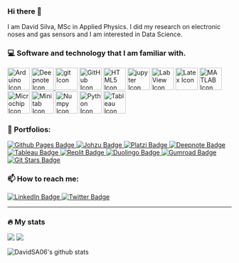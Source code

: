 ### Hi there 👋 

I am David Silva, MSc in Applied Physics. I did my research on electronic noses and gas sensors and I am interested in Data Science.

### :computer: Software and technology that I am familiar with.
      
<div id="icons">
  <img src="https://cdn.jsdelivr.net/gh/devicons/devicon/icons/arduino/arduino-original.svg" width="50" height="50" alt="Arduino Icon" title="Arduino"/>
  <a href="https://deepnote.com/@david-silva-apango">
    <img src="https://avatars.githubusercontent.com/u/45339858?s=200&v=4" width="50" height="50"  alt="Deepnote Icon" title="Deepnote (click to see my profile)"/>
  </a>
  <img src="https://cdn.jsdelivr.net/gh/devicons/devicon/icons/git/git-original.svg" width="50" height="50" alt="git Icon" title="git"/>
  <img src="https://cdn.jsdelivr.net/gh/devicons/devicon/icons/github/github-original.svg" width="50" height="50" alt="GitHub Icon" title="GitHub"/>
  <img src="https://cdn.jsdelivr.net/gh/devicons/devicon/icons/html5/html5-original.svg" width="50" height="50" alt="HTML5 Icon" title="HTML"/>
  <img src="https://cdn.jsdelivr.net/gh/devicons/devicon/icons/jupyter/jupyter-original.svg" width="50" height="50" alt="jupyter Icon" title="jupyter notebook"/>
  <img src="https://cdn.jsdelivr.net/gh/devicons/devicon/icons/labview/labview-original-wordmark.svg" width="50" height="50" alt="LabView Icon" title="LabView"/>
  <img src="https://cdn.jsdelivr.net/gh/devicons/devicon/icons/latex/latex-original.svg" width="50" height="50" alt="Latex Icon" alt="Latex Icon" title="LATEX"/>
  <img src="https://cdn.jsdelivr.net/gh/devicons/devicon/icons/matlab/matlab-original.svg" width="50" height="50" alt="MATLAB Icon" title="MATLAB"/>
  <img src="https://companieslogo.com/img/orig/MCHP-167156da.png?t=1648759881" width="50" height="50" alt="Microchip Icon" title="Microchip"/>
  <img src="https://cdn.jsdelivr.net/gh/devicons/devicon/icons/minitab/minitab-original.svg" width="50" height="50" alt="Minitab Icon" title="Minitab"/>
  <img src="https://cdn.jsdelivr.net/gh/devicons/devicon/icons/numpy/numpy-original.svg" width="50" height="50" alt="Numpy Icon" title="Numpy"/>
  <img src="https://cdn.jsdelivr.net/gh/devicons/devicon/icons/python/python-original.svg" width="50" height="50" alt="Python Icon" title="Python"/>
  <a href="https://public.tableau.com/app/profile/david.silva2663">
    <img src="https://cdn.worldvectorlogo.com/logos/tableau-software.svg" width="50" height="50" alt="Tableau Icon" title="Tableau (click to see my profile)"/>
  </a>
<div>
      
### :briefcase: Portfolios:
      
<div id="badges_portfolios">
  <a href="https://davidsa06.github.io/">
    <img src="https://img.shields.io/badge/GitHub%20Pages-222222?style=for-the-badge&logo=GitHub%20Pages&logoColor=white" alt="Github Pages Badge"/>
  </a>
  <a href="https://johzu.com">
    <img src="https://img.shields.io/badge/website-000000?style=for-the-badge&logo=About.me&logoColor=white" alt="Johzu Badge"/>
  </a>
  <a href="https://platzi.com/p/davidsilvaa/">
    <img src="https://img.shields.io/badge/Platzi-98CA3F?style=for-the-badge&logo=platzi&logoColor=white" alt="Platzi Badge"/>
  </a>
  <a href="https://deepnote.com/@david-silva-apango">
    <img src="https://img.shields.io/badge/Deepnote-3793EF?style=for-the-badge&logo=Deepnote&logoColor=white" alt="Deepnote Badge"/>
  </a>
  <a href="https://public.tableau.com/app/profile/david.silva2663">
    <img src="https://img.shields.io/badge/Tableau-E97627?style=for-the-badge&logo=Tableau&logoColor=white" alt="Tableau Badge"/>
  </a>
  <a href="https://replit.com/@DavidSA061">
    <img src="https://img.shields.io/badge/replit-667881?style=for-the-badge&logo=replit&logoColor=white" alt="Replit Badge"/>
  </a>
  <a href="duolingo.com/profile/jaeger06">
    <img src="https://img.shields.io/badge/Duolingo-58CC02?style=for-the-badge&logo=Duolingo&logoColor=white" alt="Duolingo Badge"/>
  </a>
  <a href="https://davidsilvaapango.gumroad.com/">
    <img src="https://img.shields.io/badge/GUMROAD-36a9ae?style=for-the-badge&logo=gumroad&logoColor=white" alt="Gumroad Badge"/>
  </a>
  <a href="https://git-stars.com/user/DavidSA06">
    <img src="https://img.shields.io/badge/GIT%20STARS-ranking-red" alt="Git Stars Badge"/>
  </a>
  
</div>

### 📫 How to reach me:

<div id="badges_social">
  <a href="https://www.linkedin.com/in/david-silva-apango-60553714a/">
    <img src="https://img.shields.io/badge/LinkedIn-blue?style=for-the-badge&logo=linkedin&logoColor=white" alt="LinkedIn Badge"/>
  </a>
  <a href="https://twitter.com/DavidSA06">
    <img src="https://img.shields.io/badge/Twitter-1DA1F2?style=for-the-badge&logo=twitter&logoColor=white" alt="Twitter Badge"/>
  </a>
<br>
</div>

<hr>

### 🔥 My stats
      
<img src="https://komarev.com/ghpvc/?username=DavidSA06&style=flat-square&color=blue" alt=""/>
<br>
<img src="https://github-readme-stats.vercel.app/api/top-langs/?username=DavidSA06&theme=tokyonight&layout=compact&langs_count=8"/>

<img src="https://github-readme-streak-stats.herokuapp.com/?user=DavidSA06&theme=tokyonight"/>
      
![DavidSA06's github stats](https://github-readme-stats.vercel.app/api?username=DavidSA06&show_icons=true&theme=tokyonight)

<!--
[![DavidSA06's github activity graph](https://github-readme-activity-graph.cyclic.app/graph?username=DavidSA06&&theme=tokyo-night)](https://github.com/DavidSA06/github-readme-activity-graph)
-->
      
<!--
**DavidSA06/DavidSA06** is a ✨ _special_ ✨ repository because its `README.md` (this file) appears on your GitHub profile.

Here are some ideas to get you started:

- 🔭 I’m currently working on ...
- 🌱 I’m currently learning ...
- 👯 I’m looking to collaborate on ...
- 🤔 I’m looking for help with ...
- 💬 Ask me about ...
- 📫 How to reach me: ...
- 😄 Pronouns: ...
- ⚡ Fun fact: ...
-->
